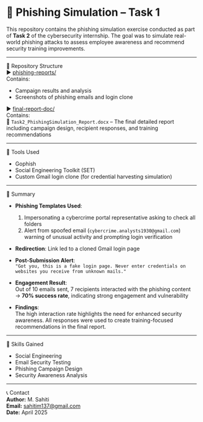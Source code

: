 # 🔐 Phishing Simulation  – Task 1

This repository contains the phishing simulation exercise conducted as part of **Task 2** of the cybersecurity internship. The goal was to simulate real-world phishing attacks to assess employee awareness and recommend security training improvements.

---

📁 Repository Structure  
▶️ [phishing-reports/](https://github.com/s-a-63/GoPhishing/tree/main/phishing-reports)  
Contains:  
- Campaign results and analysis  
- Screenshots of phishing emails and login clone   

▶️ [final-report-doc/](https://github.com/s-a-63/Final_Report/tree/main/final-report-doc)  
Contains:  
📄 `Task2_PhishingSimulation_Report.docx` – The final detailed report including campaign design, recipient responses, and training recommendations  

---

🧰 Tools Used  
- Gophish  
- Social Engineering Toolkit (SET)  
- Custom Gmail login clone (for credential harvesting simulation)

---

📌 Summary  
- **Phishing Templates Used**:  
  1. Impersonating a cybercrime portal representative asking to check all folders  
  2. Alert from spoofed email (`cybercrime.analysts1930@gmail.com`) warning of unusual activity and prompting login verification  

- **Redirection**: Link led to a cloned Gmail login page  
- **Post-Submission Alert**:  
  `"Got you, this is a fake login page. Never enter credentials on websites you receive from unknown mails."`  

- **Engagement Result**:  
  Out of 10 emails sent, 7 recipients interacted with the phishing content  
  → **70% success rate**, indicating strong engagement and vulnerability  

- **Findings**:  
  The high interaction rate highlights the need for enhanced security awareness. All responses were used to create training-focused recommendations in the final report.

---

🧠 Skills Gained  
- Social Engineering  
- Email Security Testing  
- Phishing Campaign Design  
- Security Awareness Analysis

---

📞 Contact  
**Author:** M. Sahiti  
**Email:** sahitim137@gmail.com  
**Date:** April 2025
